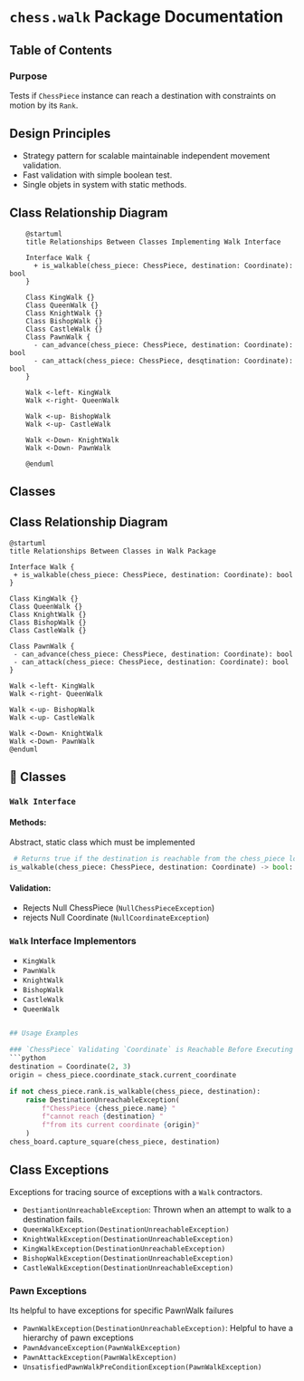 # `chess.walk` Package Documentation

## Table of Contents

### Purpose
Tests if `ChessPiece` instance can reach a destination with constraints on motion by its `Rank`.

## Design Principles
 - Strategy pattern for scalable maintainable independent movement validation.
 - Fast validation with simple boolean test.
 - Single objets in system with static methods.

## Class Relationship Diagram
```plantuml
    @startuml
    title Relationships Between Classes Implementing Walk Interface
    
    Interface Walk {
      + is_walkable(chess_piece: ChessPiece, destination: Coordinate): bool
    }
    
    Class KingWalk {}
    Class QueenWalk {}
    Class KnightWalk {}
    Class BishopWalk {}
    Class CastleWalk {}
    Class PawnWalk {
      - can_advance(chess_piece: ChessPiece, destination: Coordinate): bool
      - can_attack(chess_piece: ChessPiece, desqtination: Coordinate): bool
    }
    
    Walk <-left- KingWalk
    Walk <-right- QueenWalk
    
    Walk <-up- BishopWalk
    Walk <-up- CastleWalk
    
    Walk <-Down- KnightWalk
    Walk <-Down- PawnWalk
    
    @enduml
```
## Classes

## Class Relationship Diagram
```plantuml
@startuml
title Relationships Between Classes in Walk Package

Interface Walk {
 + is_walkable(chess_piece: ChessPiece, destination: Coordinate): bool
}

Class KingWalk {}
Class QueenWalk {}
Class KnightWalk {}
Class BishopWalk {}
Class CastleWalk {}

Class PawnWalk {
 - can_advance(chess_piece: ChessPiece, destination: Coordinate): bool
 - can_attack(chess_piece: ChessPiece, destination: Coordinate): bool
}

Walk <-left- KingWalk
Walk <-right- QueenWalk

Walk <-up- BishopWalk
Walk <-up- CastleWalk

Walk <-Down- KnightWalk
Walk <-Down- PawnWalk
@enduml
```

## 🧩 Classes

### `Walk Interface`

#### Methods:
Abstract, static class which must be implemented
```python
 # Returns true if the destination is reachable from the chess_piece location
is_walkable(chess_piece: ChessPiece, destination: Coordinate) -> bool:
```

#### Validation:
 - Rejects Null ChessPiece  (`NullChessPieceException`)
 - rejects Null Coordinate (`NullCoordinateException`)

### `Walk` Interface Implementors
- `KingWalk`
- `PawnWalk`
- `KnightWalk`
- `BishopWalk`
- `CastleWalk`
- `QueenWalk`

```python

## Usage Examples

### `ChessPiece` Validating `Coordinate` is Reachable Before Executing Walk
```python
destination = Coordinate(2, 3)
origin = chess_piece.coordinate_stack.current_coordinate

if not chess_piece.rank.is_walkable(chess_piece, destination):
    raise DestinationUnreachableException(
        f"ChessPiece {chess_piece.name} "
        f"cannot reach {destination} "
        f"from its current coordinate {origin}"
    )
chess_board.capture_square(chess_piece, destination)
```
## Class Exceptions
Exceptions for tracing source of exceptions with a `Walk` contractors.

 - `DestiantionUnreachableException`: Thrown when an attempt to walk to a destination fails.
 - `QueenWalkException(DestinationUnreachableException)`
 - `KnightWalkException(DestinationUnreachableException)`
 - `KingWalkException(DestinationUnreachableException)`
 - `BishopWalkException(DestinationUnreachableException)`
 - `CastleWalkException(DestinationUnreachableException)`

### Pawn Exceptions
Its helpful to have exceptions for specific PawnWalk failures
 - `PawnWalkException(DestinationUnreachableException)`: Helpful to have a hierarchy of pawn exceptions
 - `PawnAdvanceException(PawnWalkException)`
 - `PawnAttackException(PawnWalkException)`
 - `UnsatisfiedPawnWalkPreConditionException(PawnWalkException)`
